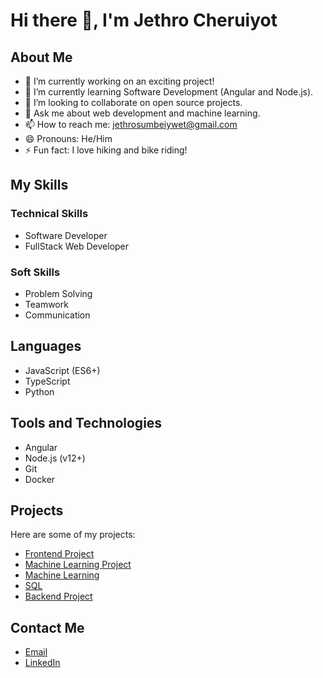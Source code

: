 # Hi there 👋, I'm Jethro Cheruiyot
## About Me

- 🔭 I’m currently working on an exciting project!
- 🌱 I’m currently learning Software Development (Angular and Node.js).
- 👯 I’m looking to collaborate on open source projects.
- 💬 Ask me about web development and machine learning.
- 📫 How to reach me: [jethrosumbeiywet@gmail.com](mailto:jethrosumbeiywet@gmail.com)
- 😄 Pronouns: He/Him
- ⚡ Fun fact: I love hiking and bike riding!

## My Skills

### Technical Skills

- Software Developer
- FullStack Web Developer

### Soft Skills

- Problem Solving
- Teamwork
- Communication

## Languages

- JavaScript (ES6+)
- TypeScript
- Python

## Tools and Technologies

- Angular
- Node.js (v12+)
- Git
- Docker

## Projects

Here are some of my projects:

- [Frontend Project](https://github.com/jethcherry/E-COMMERCE.git)
- [Machine Learning Project](https://github.com/jethcherry/BusinessGrowth-app.git)
- [Machine Learning](https://github.com/jethcherry/Machine-learning.git)
- [SQL](https://github.com/jethcherry/assessment.git)
- [Backend Project](https://github.com/jethcherry/NodeJsAssessment.git)

## Contact Me

- [Email](mailto:jethrosumbeiywet@gmail.com)
- [LinkedIn](https://www.linkedin.com/in/jethro-sumbeiywet-b13a97312)

